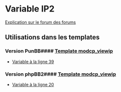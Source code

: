 # Variable IP2
[Explication sur le forum des forums](http://forum.forumactif.com/t294113-listing-des-variables#IP2)
## Utilisations dans les templates
### Version PunBB#### [Template modcp_viewip](punbb/modcp_viewip.md)
* [Variable à la ligne 39](../punbb/modcp_viewip.tpl#L39)
### Version phpBB2#### [Template modcp_viewip](subsilver/modcp_viewip.md)
* [Variable à la ligne 20](../subsilver/modcp_viewip.tpl#L20)